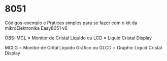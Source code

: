 # 8051
Códigos-exemplo e Práticas simples para se fazer com o kit da mikroElektronika Easy8051 v6

OBS: MCL = Monitor de Cristal Líquido ou LCD = Liquid Cristal Display

MCLG = Monitor de Crital Líquido Gráfico ou GLCD = Graphic Liquid Cristal Display
